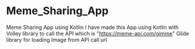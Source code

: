 # Meme_Sharing_App
Meme Sharing App using Kotlin 
I have made this App using Kotlin with Volley library to call the API which is "https://meme-api.com/gimme"
Glide library for loading Image from API call url

